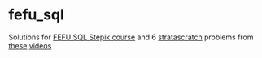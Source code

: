 # fefu_sql
Solutions for [FEFU SQL Stepik course](https://stepik.org/cert/1459117) and 6 [stratascratch](https://www.stratascratch.com/) problems from [these](https://www.youtube.com/watch?v=XBE09l-UYTE) [videos](https://www.youtube.com/watch?v=W_IERUwElkg&ab_channel=StrataScratch) .
